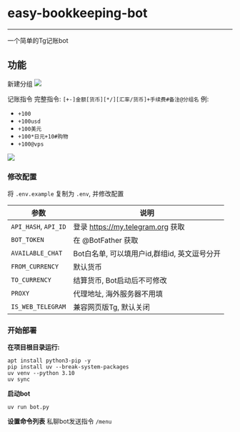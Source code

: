 # easy-bookkeeping-bot

---

一个简单的Tg记账bot

## 功能

新建分组
![](https://img.155155155.xyz/i/2024/12/674eee3d7419d.png)

记账指令
完整指令: `[+-]金额[货币][*/][汇率/货币]+手续费#备注@分组名`
例:

- `+100`
- `+100usd`
- `+100美元`
- `+100*日元+10#购物`
- `+100@vps`

![](https://img.155155155.xyz/i/2024/12/674efd05654e8.png)

### 修改配置

将 `.env.example` 复制为 `.env`, 并修改配置

| 参数                   | 说明                            |
|----------------------|-------------------------------|
| `API_HASH`, `API_ID` | 登录 https://my.telegram.org 获取 |
| `BOT_TOKEN`          | 在 @BotFather 获取               |
| `AVAILABLE_CHAT`     | Bot白名单, 可以填用户id,群组id, 英文逗号分开  |
| `FROM_CURRENCY`      | 默认货币                          |
| `TO_CURRENCY`        | 结算货币, Bot启动后不可修改              |
| `PROXY`              | 代理地址, 海外服务器不用填                |
| `IS_WEB_TELEGRAM`    | 兼容网页版Tg, 默认关闭                 |

### 开始部署

**在项目根目录运行:**

```shell
apt install python3-pip -y
pip install uv --break-system-packages
uv venv --python 3.10
uv sync
```

**启动bot**

```shell
uv run bot.py
```

**设置命令列表**
私聊bot发送指令 `/menu`
